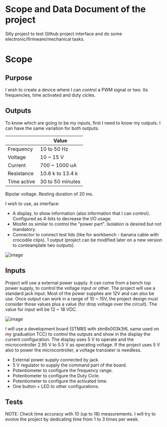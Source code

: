 # Scope and Data Document of the project

Silly project to test Github project interface and do some electronic/firmware/mechanical tasks.

# Scope 

## Purpose 

I wish to create a device where I can control a PWM signal or two. Its frequencies, time activated and duty cicles. 

## Outputs

To know which are going to be my inputs, first I need to know my outputs. I can have the same variation for both outputs.

|   | Value |
| ------------- | ------------- |
| Frequency  | 10 to 50 Hz |
| Voltage  | 10 ~ 15 V  |
| Current  | 700 ~ 1000 uA  |
| Resistance | 10.6 k to 13.4 k |
| Time active | 30 to 50 minutes |

Bipolar voltage. Resting duration of 20 ms.

I wish to use, as interface: 

* A display, to show information (also information that I can control). Configured as 4-bits to decrease the I/O usage.
* Mosfet os similar to control the "power part". Isolation is desired but not mandatory.
* Connector to connect test lids (like for workbench - banana cable with crocodile clips). 1 output (project can be modified later on a new version to conteamplate two outputs).

![image](https://github.com/Rafaelatff/Square-Function-Generator/assets/58916022/565230f9-8d15-4f00-bda6-f4bbbecec3e8)

## Inputs

Project will use a external power supply. It can come from a bench top power supply, to control the voltage input or other. The project will use a standard jack input. Most of the power supplies are 12V and can also be use. Once output can work in a range of 10 ~ 15V, the project design must consider those values plus a value (for drop voltage over the circuit).  The value for input will be 12 ~ 18 VDC.

![image](https://github.com/Rafaelatff/Square-Function-Generator/assets/58916022/211b91cc-0fc7-4ab3-9877-21e3882b3ee1)

I will use a development board (STM8S with stm8s003k3t6, same used on my graduation TCC) to control the outputs and show in the display the current configuration. The display uses 5 V to operate and the microcontroller 2.95 V to 5.5 V as operating voltage. If the project uses 5 V also to power the microcontroller, a voltage translater is needless. 

* External power supply connected by jack.
* 5 V regulator to supply the command part of the board.
* Potentiometer to configure the frequency range.
* Potentiometer to configure the Duty Cicle.
* Potentiometer to configure the activated time.
* One button + LED to other configurations.

## Tests

NOTE: Check time accuracy with 10 (up to 18) measurements. I will try to evolve the project by dedicating time from 1 to 3 times per week.
